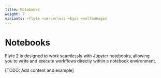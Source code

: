 ```yaml
---
title: Notebooks
weight: 7
variants: +flyte +serverless +byoc +selfmanaged
---
```


# Notebooks

Flyte 2 is designed to work seamlessly with Jupyter notebooks, allowing you to write and execute workflows directly within a notebook environment.

[TODO: Add content and example]
